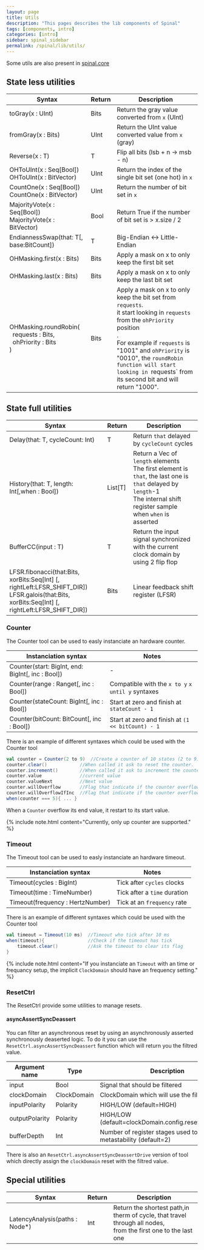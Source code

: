```yaml
---
layout: page
title: Utils
description: "This pages describes the lib components of Spinal"
tags: [components, intro]
categories: [intro]
sidebar: spinal_sidebar
permalink: /spinal/lib/utils/
---
```


Some utils are also present in [spinal.core](/SpinalDoc/spinal/core/utils/)

## State less utilities

| Syntax | Return | Description |
| ------------------------------- | ---- | --- |
| toGray(x : UInt) | Bits | Return the gray value converted from `x` (UInt) |
| fromGray(x : Bits) | UInt | Return the UInt value converted value from `x` (gray) |
| Reverse(x : T) | T | Flip all bits (lsb + n -> msb - n) |
| OHToUInt(x : Seq[Bool]) <br> OHToUInt(x : BitVector) | UInt | Return the index of the single bit set (one hot) in `x` |
| CountOne(x : Seq[Bool]) <br> CountOne(x : BitVector) | UInt | Return the number of bit set in `x` |
| MajorityVote(x : Seq[Bool]) <br> MajorityVote(x : BitVector) | Bool | Return True if the number of bit set is > x.size / 2 |
| EndiannessSwap(that: T[, base:BitCount]) | T | Big-Endian <-> Little-Endian |
| OHMasking.first(x : Bits) | Bits | Apply a mask on x to only keep the first bit set |
| OHMasking.last(x : Bits) | Bits | Apply a mask on x to only keep the last bit set |
| OHMasking.roundRobin(<br>&nbsp;&nbsp;requests : Bits,<br>&nbsp;&nbsp;ohPriority : Bits<br>) | Bits | Apply a mask on x to only keep the bit set from `requests`.<br> it start looking in `requests` from the `ohPriority` position <br>.<br>For example if `requests` is "1001" and `ohPriority` is "0010", the `roundRobin function will start looking in `requests` from its second bit and will return "1000". |

## State full utilities

| Syntax | Return | Description |
| ------------------------------- | ---- | --- |
| Delay(that: T, cycleCount: Int) | T | Return `that` delayed by `cycleCount` cycles |
| History(that: T, length: Int[,when : Bool]) | List[T] | Return a Vec of `length` elements <br> The first element is `that`, the last one is `that` delayed by `length`-1<br> The internal shift register sample when `when` is asserted |
| BufferCC(input : T) | T | Return the input signal synchronized with the current clock domain by using 2 flip flop |
| LFSR.fibonacci(that:Bits, xorBits:Seq[Int] [, rightLeft:LFSR_SHIFT_DIR]) <br> LFSR.galois(that:Bits, xorBits:Seq[Int] [, rightLeft:LFSR_SHIFT_DIR]) | Bits | Linear feedback shift register (LFSR) |

### Counter

The Counter tool can be used to easly instanciate an hardware counter.

| Instanciation syntax | Notes |
| ------------------------------- | ---- |
| Counter(start: BigInt, end: BigInt[, inc : Bool]) | - |
| Counter(range : Ranget[, inc : Bool]) | Compatible with the  `x to y` `x until y` syntaxes|
| Counter(stateCount: BigInt[, inc : Bool]) | Start at zero and finish at `stateCount - 1`|
| Counter(bitCount: BitCount[, inc : Bool]) | Start at zero and finish at `(1 << bitCount) - 1`|


There is an example of different syntaxes which could be used with the Counter tool

```scala
val counter = Counter(2 to 9)  //Create a counter of 10 states (2 to 9)
counter.clear()            //When called it ask to reset the counter.
counter.increment()        //When called it ask to increment the counter.
counter.value              //current value
counter.valueNext          //Next value
counter.willOverflow       //Flag that indicate if the counter overflow this cycle
counter.willOverflowIfInc  //Flag that indicate if the counter overflow this cycle if an increment is done
when(counter === 5){ ... }
```

When a `Counter` overflow its end value, it restart to its start value.

{% include note.html content="Currently, only up counter are supported." %}


### Timeout
The Timeout tool can be used to easly instanciate an hardware timeout.

| Instanciation syntax | Notes |
| ------------------------------- | ---- |
| Timeout(cycles : BigInt) | Tick after `cycles` clocks |
| Timeout(time : TimeNumber) | Tick after a `time` duration |
| Timeout(frequency : HertzNumber) |  Tick at an `frequency` rate |

There is an example of different syntaxes which could be used with the Counter tool

```scala
val timeout = Timeout(10 ms)  //Timeout who tick after 10 ms
when(timeout){                //Check if the timeout has tick
    timeout.clear()           //Ask the timeout to clear its flag
}
```

{% include note.html content="If you instanciate an `Timeout` with an time or frequancy setup, the implicit `ClockDomain` should have an frequency setting." %}

### ResetCtrl
The ResetCtrl provide some utilities to manage resets.

#### asyncAssertSyncDeassert
You can filter an asynchronous reset by using an asynchronously asserted synchronously deaserted logic. To do it you can use the `ResetCtrl.asyncAssertSyncDeassert` function which will return you the filtred value.

| Argument name | Type | Description |
| ------------------------------- | ---- | ---- |
| input           | Bool  | Signal that should be filtered |
| clockDomain     | ClockDomain | ClockDomain which will use the filtred value |
| inputPolarity   | Polarity | HIGH/LOW (default=HIGH)|
| outputPolarity  | Polarity | HIGH/LOW (default=clockDomain.config.resetActiveLevel)|
| bufferDepth     | Int | Number of register stages used to avoid metastability (default=2) |

There is also an `ResetCtrl.asyncAssertSyncDeassertDrive` version of tool which directly assign the `clockDomain` reset with the filtred value.

## Special utilities

| Syntax | Return | Description |
| ------------------------------- | ---- | --- |
| LatencyAnalysis(paths : Node*) | Int | Return the shortest path,in therm of cycle, that travel through all nodes, <br> from the first one to the last one |
